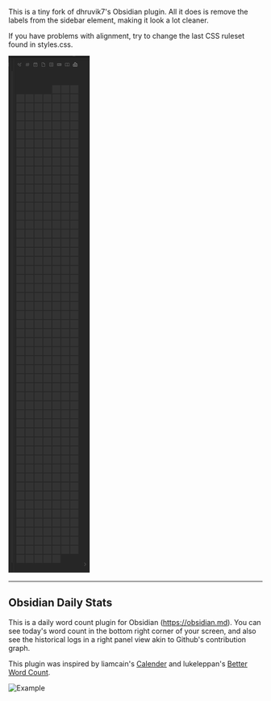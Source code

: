 This is a tiny fork of dhruvik7's Obsidian plugin. All it does is remove the labels from the sidebar element, making it look a lot cleaner.

If you have problems with alignment, try to change the last CSS ruleset found in styles.css.

![New Look](./grafik.png)

---

## Obsidian Daily Stats

This is a daily word count plugin for Obsidian (https://obsidian.md). You can see today's word count in the bottom right corner of your screen, and also see the historical logs in a right panel view akin to Github's contribution graph.

This plugin was inspired by liamcain's [Calender](https://github.com/liamcain/obsidian-calendar-plugin) and lukeleppan's [Better Word Count](https://github.com/lukeleppan/better-word-count).

![Example](./images/example-graph.png)

